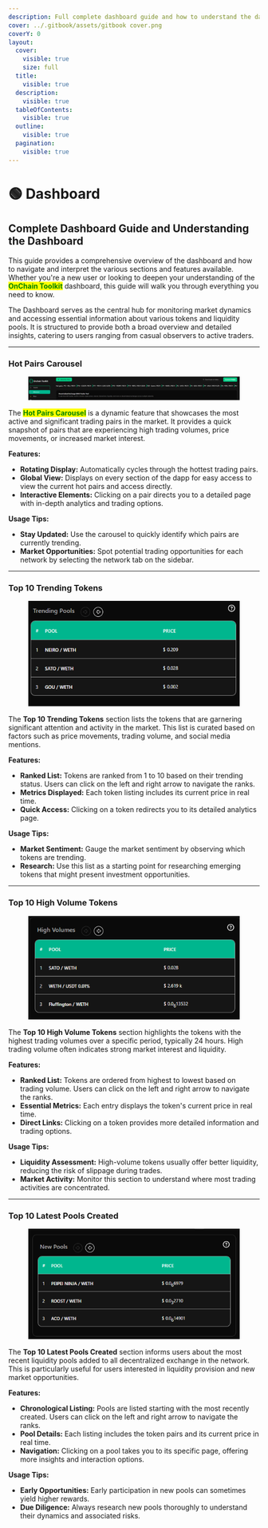 ```yaml
---
description: Full complete dashboard guide and how to understand the dashboard.
cover: ../.gitbook/assets/gitbook cover.png
coverY: 0
layout:
  cover:
    visible: true
    size: full
  title:
    visible: true
  description:
    visible: true
  tableOfContents:
    visible: true
  outline:
    visible: true
  pagination:
    visible: true
---
```


# 🟢 Dashboard

## Complete Dashboard Guide and Understanding the Dashboard

This guide provides a comprehensive overview of the dashboard and how to navigate and interpret the various sections and features available. Whether you're a new user or looking to deepen your understanding of the <mark style="color:green;">**OnChain Toolkit**</mark> dashboard, this guide will walk you through everything you need to know.

The Dashboard serves as the central hub for monitoring market dynamics and accessing essential information about various tokens and liquidity pools. It is structured to provide both a broad overview and detailed insights, catering to users ranging from casual observers to active traders.

***

### Hot Pairs Carousel

<figure><img src="../.gitbook/assets/image (7) (1).png" alt=""><figcaption></figcaption></figure>

The <mark style="color:green;">**Hot Pairs Carousel**</mark> is a dynamic feature that showcases the most active and significant trading pairs in the market. It provides a quick snapshot of pairs that are experiencing high trading volumes, price movements, or increased market interest.

**Features:**

* **Rotating Display:** Automatically cycles through the hottest trading pairs.
* **Global View:** Displays on every section of the dapp for easy access to view the current hot pairs and access directly.
* **Interactive Elements:** Clicking on a pair directs you to a detailed page with in-depth analytics and trading options.

**Usage Tips:**

* **Stay Updated:** Use the carousel to quickly identify which pairs are currently trending.
* **Market Opportunities:** Spot potential trading opportunities for each network by selecting the network tab on the sidebar.

***

### Top 10 Trending Tokens

<div data-full-width="true">

<figure><img src="../.gitbook/assets/image (8) (1).png" alt=""><figcaption></figcaption></figure>

</div>

The **Top 10 Trending Tokens** section lists the tokens that are garnering significant attention and activity in the market. This list is curated based on factors such as price movements, trading volume, and social media mentions.

**Features:**

* **Ranked List:** Tokens are ranked from 1 to 10 based on their trending status. Users can click on the left and right arrow to navigate the ranks.
* **Metrics Displayed:** Each token listing includes its current price in real time.
* **Quick Access:** Clicking on a token redirects you to its detailed analytics page.

**Usage Tips:**

* **Market Sentiment:** Gauge the market sentiment by observing which tokens are trending.
* **Research:** Use this list as a starting point for researching emerging tokens that might present investment opportunities.

***

### Top 10 High Volume Tokens

<figure><img src="../.gitbook/assets/image (9) (1).png" alt=""><figcaption></figcaption></figure>

The **Top 10 High Volume Tokens** section highlights the tokens with the highest trading volumes over a specific period, typically 24 hours. High trading volume often indicates strong market interest and liquidity.

**Features:**

* **Ranked List:** Tokens are ordered from highest to lowest based on trading volume. Users can click on the left and right arrow to navigate the ranks.
* **Essential Metrics:** Each entry displays the token's current price in real time.
* **Direct Links:** Clicking on a token provides more detailed information and trading options.

**Usage Tips:**

* **Liquidity Assessment:** High-volume tokens usually offer better liquidity, reducing the risk of slippage during trades.
* **Market Activity:** Monitor this section to understand where most trading activities are concentrated.

***

### Top 10 Latest Pools Created

<figure><img src="../.gitbook/assets/image (10) (1).png" alt=""><figcaption></figcaption></figure>

The **Top 10 Latest Pools Created** section informs users about the most recent liquidity pools added to  all decentralized exchange in the network. This is particularly useful for users interested in liquidity provision and new market opportunities.

**Features:**

* **Chronological Listing:** Pools are listed starting with the most recently created. Users can click on the left and right arrow to navigate the ranks.
* **Pool Details:** Each listing includes the token pairs and its current price in real time.
* **Navigation:** Clicking on a pool takes you to its specific page, offering more insights and interaction options.

**Usage Tips:**

* **Early Opportunities:** Early participation in new pools can sometimes yield higher rewards.
* **Due Diligence:** Always research new pools thoroughly to understand their dynamics and associated risks.
